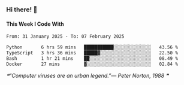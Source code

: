 ### Hi there! 👋

#### This Week I Code With
<!--START_SECTION:waka-->

```txt
From: 31 January 2025 - To: 07 February 2025

Python       6 hrs 59 mins   ███████████░░░░░░░░░░░░░░   43.56 %
TypeScript   3 hrs 36 mins   █████▓░░░░░░░░░░░░░░░░░░░   22.50 %
Bash         1 hr 21 mins    ██░░░░░░░░░░░░░░░░░░░░░░░   08.49 %
Docker       27 mins         ▓░░░░░░░░░░░░░░░░░░░░░░░░   02.84 %
```

<!--END_SECTION:waka-->

<!--STARTS_HERE_QUOTE_README-->
<i>❝“Computer viruses are an urban legend.”— Peter Norton, 1988   ❞</i>
<!--ENDS_HERE_QUOTE_README-->
